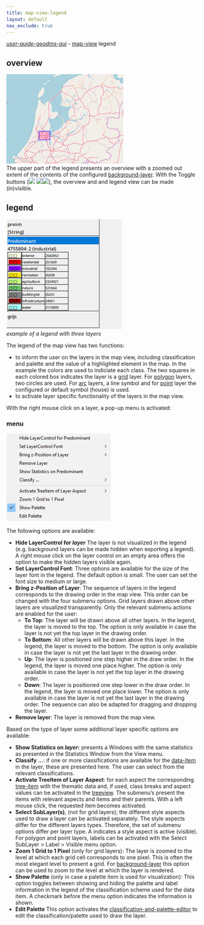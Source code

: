 ```yaml
---
title: map-view-legend
layout: default
nav_exclude: true
---
```

_[user-guide-geodms-gui](user-guide-geodms-gui)_ - [map-view](map-view) legend

## overview 
![](../assets/img/GUI/mapview_overview.png)<br>
The upper part of the legend presents an overview with a zoomed out extent of the contents of the configured [background-layer](background-layer).
With the Toggle buttons (![](../assets/img/GUI/tb_toggle_layout_3.bmp) ![](../assets/img/GUI/tb_toggle_layout_2.bmp)![](../assets/img/GUI/tb_toggle_layout_1.bmp)), the overview and and legend view can be made (in)visible.

## legend
![](../assets/img/GUI/legend.png)<br>
_example of a legend with three layers_

The legend of the map view has two functions: 
- to inform the user on the layers in the map view, including classification and palette and the value of a highlighted element in the map.
In the example the colors are used to indiciate each class. The two squares in each colored box indicates the layer is a [grid](grid) layer. For [polygon](polygon) layers, two circles are used. For [arc](arc) layers, a line symbol and for [point](point) layer the configured or default symbol (house) is used.  
- to activate layer specific functionality of the layers in the map view.

With the right mouse click on a layer, a pop-up menu is activated:

### menu
![](../assets/img/GUI/legend_menu.png)<br>

The following options are available:
- **Hide LayerControl for _layer_** The layer is not visualized in the legend (e.g. background layers can be made hidden when exporting a legend). A right mouse click on the layer control on an empty area offers the option to make the hidden layers visible again.
- **Set LayerControl Font**: Three options are available for the size of the layer font in the legend. The default option is small. The user can set the font size to medium or large.
- **Bring z-Position of Layer**: The sequence of layers in the legend corresponds to the drawing order in the map view. This order can be changed with the four submenu options. Grid layers drawn above other layers are visualized transparently. Only the relevant submenu actions are enabled for the user:
   - **To Top**: The layer will be drawn above all other layers. In the legend, the layer is moved to the top. The option is only available in case the layer is not yet the top layer in the drawing order. 
   - **To Bottom**: All other layers will be drawn above this layer. In the legend, the layer is moved to the bottom. The option is only available in case the layer is not yet the last layer in the drawing order. 
   - **Up**: The layer is positioned one step higher in the draw order. In the legend, the layer is moved one place higher. The option is only available in case the layer is not yet the top layer in the drawing order. 
   - **Down**: The layer is positioned one step lower in the draw order. In the legend, the layer is moved one place lower. The option is only available in case the layer is not yet the last layer in the drawing order.
The sequence can also be adapted for dragging and dropping the layer.
- **Remove layer**: The layer is removed from the map view. 

Based on the type of layer some additional layer specific options are available:
- **Show Statistics on _layer_:** presents a Windows with the same statistics as presented in the Statistics Window from the View menu.
- **Classify ...**: if one or more classifications are available for the [data-item](data-item) in the layer, these are presented here. The user can select from the relevant classifications.
- **Activate TreeItem of Layer Aspect**: for each aspect the corresponding [tree-item](tree-item) with the thematic data and, if used, class breaks and aspect values can be activated in the [treeview](treeview). The submenu’s present the items with relevant aspects and items and their parents. With a left mouse click, the requested item becomes activated. 
- **Select SubLayer(s)**, (not for grid layers); the different style aspects used to draw a layer can be activated separately. The style aspects differ for the different layers types. Therefore, the set of submenu options differ per layer type. A indicates a style aspect is active (visible). For polygon and point layers, labels can be activated with the Select SubLayer > Label > Visible menu option.
- **Zoom 1 Grid to 1 Pixel** (only for grid layers): The layer is zoomed to the level at which each grid cell corresponds to one pixel. This is often the most elegant level to present a grid. For [background-layer](background-layer) this option can be used to zoom to the level at which the layer is rendered.   
- **Show Palette** (only in case a palette item is used for visualization): This option toggles between showing and hiding the palette and label information in the legend of the classification scheme used for the data item. A checkmark before the menu option indicates the information is shown. 
- **Edit Palette** This option activates the [classification-and-palette-editor](classification-and-palette-editor) to edit the classification/palette used to draw the layer.